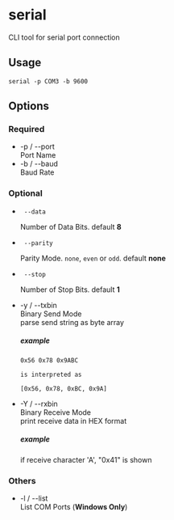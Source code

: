 # serial
CLI tool for serial port connection

## Usage
`serial -p COM3 -b 9600`

## Options

### Required
* -p / --port  
  Port Name
* -b / --baud  
  Baud Rate

### Optional
*      --data  
  Number of Data Bits. default **8**
*      --parity  
  Parity Mode. `none`, `even` or `odd`. default **none**
*      --stop  
  Number of Stop Bits. default **1**

* -y / --txbin  
  Binary Send Mode  
  parse send string as byte array

  ##### example
  ```
  0x56 0x78 0x9ABC

  is interpreted as  

  [0x56, 0x78, 0xBC, 0x9A]
  ```

* -Y / --rxbin  
  Binary Receive Mode  
  print receive data in HEX format

  ##### example
  if receive character 'A', "0x41" is shown

### Others
* -l / --list  
  List COM Ports (**Windows Only**)
